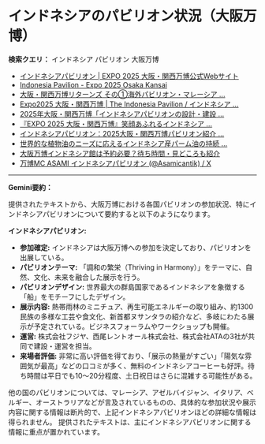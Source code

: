 # インドネシアのパビリオン状況（大阪万博）

**検索クエリ：** インドネシア パビリオン 大阪万博

- [インドネシアパビリオン | EXPO 2025 大阪・関西万博公式Webサイト](https://www.expo2025.or.jp/official-participant/indonesia/)
- [Indonesia Pavilion - Expo 2025 Osaka Kansai](https://expo2025indonesia.id/)
- [大阪・関西万博リターンズ その①海外パビリオン・マレーシア ...](https://ameblo.jp/mamehana0705/entry-12897501153.html)
- [Expo2025 大阪・関西万博 | The Indonesia Pavilion / インドネシア ...](https://www.instagram.com/p/C6s6GRiu_ZW/)
- [2025年大阪・関西万博「インドネシアパビリオンの設計・建設 ...](https://www.fujiya-net.co.jp/news/20240501)
- [『EXPO 2025 大阪・関西万博』笑顔あふれるインドネシア ...](https://note.com/yamada_tourist/n/n27bea8822b97)
- [インドネシアパビリオン：2025大阪・関西万博パビリオン紹介 ...](https://www.nippon.com/ja/guide-to-japan/expo2025021/)
- [世界的な植物油のニーズに応えるインドネシア産パーム油の持続 ...](https://theme-weeks.expo2025.or.jp/program/detail/6736f12e30e34.html)
- [大阪万博インドネシア館は予約必要？待ち時間・見どころも紹介](https://kobe-yurikago.com/expo2025-indonesia/)
- [万博MC ASAMI インドネシアパビリオン (@Asamicantik) / X](https://x.com/asamicantik)


---

**Gemini要約：**

提供されたテキストから、大阪万博における各国パビリオンの参加状況、特にインドネシアパビリオンについて要約すると以下のようになります。

**インドネシアパビリオン:**

* **参加確定:** インドネシアは大阪万博への参加を決定しており、パビリオンを出展している。
* **パビリオンテーマ:** 「調和の繁栄（Thriving in Harmony）」をテーマに、自然、文化、未来を融合した展示を行う。
* **パビリオンデザイン:** 世界最大の群島国家であるインドネシアを象徴する「船」をモチーフにしたデザイン。
* **展示内容:** 熱帯雨林のミニチュア、再生可能エネルギーの取り組み、約1300民族の多様な工芸や食文化、新首都ヌサンタラの紹介など、多岐にわたる展示が予定されている。ビジネスフォーラムやワークショップも開催。
* **運営:** 株式会社フジヤ、西尾レントオール株式会社、株式会社ATAの3社が共同で建設・運営を担当。
* **来場者評価:**  非常に高い評価を得ており、「展示の熱量がすごい」「陽気な雰囲気が最高」などの口コミが多く、無料のインドネシアコーヒーも好評。待ち時間は平日でも10～20分程度、土日祝日はさらに混雑する可能性がある。


他の国のパビリオンについては、マレーシア、アゼルバイジャン、イタリア、ベルギー、オーストラリアなどが言及されているものの、具体的な参加状況や展示内容に関する情報は断片的で、上記インドネシアパビリオンほどの詳細な情報は得られません。  提供されたテキストは、主にインドネシアパビリオンに関する情報に重点が置かれています。

